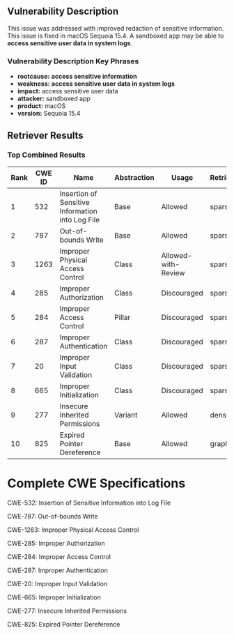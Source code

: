 ## Vulnerability Description
This issue was addressed with improved redaction of sensitive information. This issue is fixed in macOS Sequoia 15.4. A sandboxed app may be able to **access sensitive user data in system logs**.

### Vulnerability Description Key Phrases
- **rootcause:** **access sensitive information**
- **weakness:** **access sensitive user data in system logs**
- **impact:** access sensitive user data
- **attacker:** sandboxed app
- **product:** macOS
- **version:** Sequoia 15.4

## Retriever Results

### Top Combined Results

| Rank | CWE ID | Name | Abstraction | Usage  | Retrievers | Individual Scores |
|------|--------|------|-------------|-------|------------|-------------------|
| 1 | 532 | Insertion of Sensitive Information into Log File | Base | Allowed | sparse | 0.232 |
| 2 | 787 | Out-of-bounds Write | Base | Allowed | sparse | 0.212 |
| 3 | 1263 | Improper Physical Access Control | Class | Allowed-with-Review | sparse | 0.206 |
| 4 | 285 | Improper Authorization | Class | Discouraged | sparse | 0.205 |
| 5 | 284 | Improper Access Control | Pillar | Discouraged | sparse | 0.199 |
| 6 | 287 | Improper Authentication | Class | Discouraged | sparse | 0.196 |
| 7 | 20 | Improper Input Validation | Class | Discouraged | sparse | 0.195 |
| 8 | 665 | Improper Initialization | Class | Discouraged | sparse | 0.195 |
| 9 | 277 | Insecure Inherited Permissions | Variant | Allowed | dense | 0.525 |
| 10 | 825 | Expired Pointer Dereference | Base | Allowed | graph | 0.002 |



# Complete CWE Specifications

CWE-532: Insertion of Sensitive Information into Log File

CWE-787: Out-of-bounds Write

CWE-1263: Improper Physical Access Control

CWE-285: Improper Authorization

CWE-284: Improper Access Control

CWE-287: Improper Authentication

CWE-20: Improper Input Validation

CWE-665: Improper Initialization

CWE-277: Insecure Inherited Permissions

CWE-825: Expired Pointer Dereference
